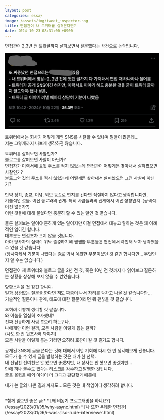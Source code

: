 ```yaml
---
layout: post
categories: essay
image: /assets/img/tweet_inspector.png
title: 면접관이 내 트위터를 살펴본다면?
date: 2024-10-23 08:31:00 +0900
---
```


면접관이 2,3년 전 트윗글까지 살펴보면서 질문했다는 사건으로 논란입니다.

![논란의 트윗](/assets/img/tweet_inspector.png)

트위터에서는 회사가 어떻게 개인 SNS를 사찰할 수 있냐며 말들이 많은데...  
저는 그렇게까지 나쁘게 생각하진 않습니다.

트위터를 살펴보면 사찰인가?  
블로그를 살펴보면 사찰이 아닌가?  
면접자가 이력서에 트윗 주소를 적지 않았는데 면접관이 어떻게든 찾아내서 살펴봤으면 사찰인가?  
블로그와 깃헙 주소를 적지 않았는데 어떻게든 찾아내서 살펴봤으면 그건 사찰이 아닌가?

만약 정치, 종교, 이념, 외모 등으로 딴지를 건다면 적절하지 않다고 생각합니다만,  
기술적인 것들. 이전 동료와의 관계. 특히 사람들과의 관계에서 어떤 성향인지. (공격적이진 않은가?)  
이런 것들에 대해 물었다면 충분히 할 수 있는 일인 것 같습니다.  

물론 살펴보는 일이야 흔하게 있는 일이지만 이걸 면접에서 대놓고 말하는 것은 꽤 이례적인 일이긴 합니다.  
대부분은 면접조차 보지 않을 것입니다.  
아마 당사자의 실력이 워낙 출중하기에 찜찜한 부분들은 면접에서 확인해 보자 생각했을 수 있을 것 같습니다.  
(당사자께서 기분이 나빴다는 걸로 봐서 예민한 부분이었던 것 같긴 합니다만... 무엇인지 알 수는 없습니다.)

면접관이 제 트위터와 블로그 글을 2년 전 것, 혹은 10년 전 것까지 다 읽어보고 질문하는 상황을 상상해 보지 않을 수 없었습니다.  

당황스러울 것 같긴 합니다.  
[일과 상관없는 질문을 한다면](/essay/2023/01/05/why-async.html) 저도 짜증이 나서 자리를 박차고 나올 것 같습니다만...  
기술적인 질문이나 관계, 태도에 대한 질문이라면 뭐 괜찮을 것 같습니다.

오히려 이렇게 생각할 것 같습니다.  
와 이놈들 열심히 조사했네?  
진짜 신중하게 사람 뽑으려 하는구나.  
나에게만 이런 걸까, 모든 사람을 이렇게 뽑는 걸까?  
(나도 한 번 뒷조사해 봐야지)  
모든 사람을 이렇게 뽑는 거라면 오히려 호감이 갈 것 같기도 합니다.

공개된 SNS에 글을 쓴다는 것에 대해서 이번 기회에 다시 한 번 생각해보게 됐습니다.  
모두가 볼 수 있게 글을 발행하는 것은 내가 한 선택.  
내 전남친 전여친은 안 봤으면 좋겠지만, 내 상사는 안 봤으면 좋겠지만...  
만에 하나 볼수도 있다는 리스크를 감수하고 발행한 것입니다.  
글을 올렸을 때의 이익이 더 크다고 판단했기 때문에.

내가 쓴 글의 나쁜 결과 까지도... 모든 것은 내 책임이다 생각하려 합니다.

<br>
*함께 읽으면 좋은 글:*
* [왜 비동기 프로그래밍을 하나요?](/essay/2023/01/05/why-async.html)
* [나 또한 무례한 면접관](/essay/2023/01/06/i-was-also-rude-interviewer.html)